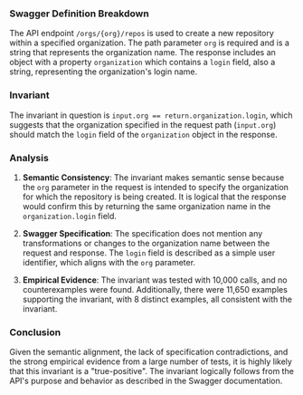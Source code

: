 ### Swagger Definition Breakdown

The API endpoint `/orgs/{org}/repos` is used to create a new repository within a specified organization. The path parameter `org` is required and is a string that represents the organization name. The response includes an object with a property `organization` which contains a `login` field, also a string, representing the organization's login name.

### Invariant

The invariant in question is `input.org == return.organization.login`, which suggests that the organization specified in the request path (`input.org`) should match the `login` field of the `organization` object in the response.

### Analysis

1. **Semantic Consistency**: The invariant makes semantic sense because the `org` parameter in the request is intended to specify the organization for which the repository is being created. It is logical that the response would confirm this by returning the same organization name in the `organization.login` field.

2. **Swagger Specification**: The specification does not mention any transformations or changes to the organization name between the request and response. The `login` field is described as a simple user identifier, which aligns with the `org` parameter.

3. **Empirical Evidence**: The invariant was tested with 10,000 calls, and no counterexamples were found. Additionally, there were 11,650 examples supporting the invariant, with 8 distinct examples, all consistent with the invariant.

### Conclusion

Given the semantic alignment, the lack of specification contradictions, and the strong empirical evidence from a large number of tests, it is highly likely that this invariant is a "true-positive". The invariant logically follows from the API's purpose and behavior as described in the Swagger documentation.
